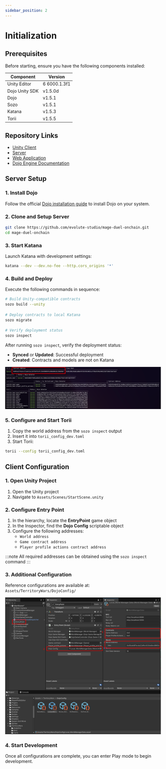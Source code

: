 ```yaml
---
sidebar_position: 2
---
```


# Initialization

## Prerequisites

Before starting, ensure you have the following components installed:

| Component | Version |
|-----------|---------|
| Unity Editor | 6 6000.1.3f1 |
| Dojo Unity SDK | v1.5.0d |
| Dojo | v1.5.1 |
| Sozo | v1.5.1 |
| Katana | v1.5.3 |
| Torii | v1.5.5 |

## Repository Links

- [Unity Client](https://github.com/evolute-studio/mage-duel-client.git)
- [Server](https://github.com/evolute-studio/mage-duel-onchain.git)
- [Web Application](https://github.com/evolute-studio/mage-duel-webgl)
- [Dojo Engine Documentation](https://dojoengine.org/)

## Server Setup

### 1. Install Dojo

Follow the official [Dojo installation guide](https://dojoengine.org/installation#installing-dojo-with-dojoup) to install Dojo on your system.

### 2. Clone and Setup Server

```bash
git clone https://github.com/evolute-studio/mage-duel-onchain.git
cd mage-duel-onchain
```

### 3. Start Katana

Launch Katana with development settings:

```bash
katana --dev --dev.no-fee --http.cors_origins '*'
```

### 4. Build and Deploy

Execute the following commands in sequence:

```bash
# Build Unity-compatible contracts
sozo build --unity

# Deploy contracts to local Katana
sozo migrate

# Verify deployment status
sozo inspect
```

After running `sozo inspect`, verify the deployment status:
- **Synced** or **Updated**: Successful deployment
- **Created**: Contracts and models are not on Katana

![sozo_inspect_result](./img/1_sozo_inspect.png)

### 5. Configure and Start Torii

1. Copy the world address from the `sozo inspect` output
2. Insert it into `torii_config_dev.toml`
3. Start Torii:

```bash
torii --config torii_config_dev.toml
```

## Client Configuration

### 1. Open Unity Project

1. Open the Unity project
2. Navigate to `Assets/Scenes/StartScene.unity`

### 2. Configure Entry Point

1. In the hierarchy, locate the **EntryPoint** game object
2. In the Inspector, find the **Dojo Config** scriptable object
3. Configure the following addresses:
   - `World address`
   - `Game contract address`
   - `Player profile actions contract address`

:::note
All required addresses can be obtained using the `sozo inspect` command
:::

### 3. Additional Configuration

Reference configurations are available at: `Assets/TerritoryWars/DojoConfig/`

![client_connection_config](./img/2_client_connection_config.png)

### 4. Start Development

Once all configurations are complete, you can enter Play mode to begin development.
